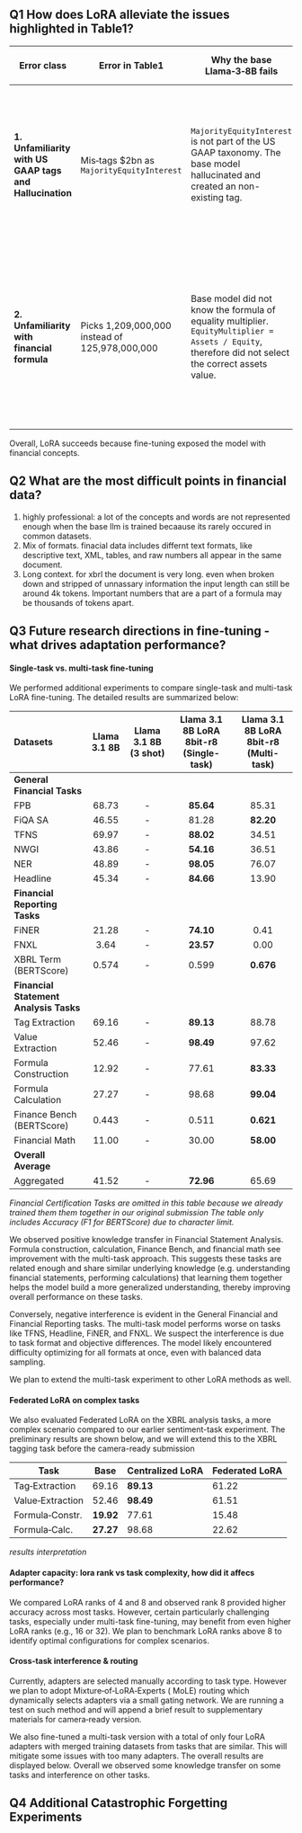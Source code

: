 ## Q1 How does LoRA alleviate the issues highlighted in Table1?

| Error class                                              | Error in Table1                                | Why the base Llama‑3‑8B fails                                                                                                                        | How LoRA fixes it                                                                                                  |
|----------------------------------------------------------|-------------------------------------------------|------------------------------------------------------------------------------------------------------------------------------------------------------|--------------------------------------------------------------------------------------------------------------------|
| **1. Unfamiliarity with US GAAP tags and Hallucination** | Mis‑tags \$2bn as `MajorityEquityInterest`     | `MajorityEquityInterest` is not part of the US GAAP taxonomy. The base model hallucinated and created an non-existing tag.                           | After seeing the US GAAP tags during the fine-tuning process, the model know the valid tag name.                   |
| **2. Unfamiliarity with financial formula**              | Picks 1,209,000,000 instead of 125,978,000,000 | Base model did not know the formula of equality multiplier. `EquityMultiplier = Assets / Equity`, therefore did not select the correct assets value. | Fine-tuning exposed the LLM with relevant financial concepts and formula, allowing it to select the correct value. |

Overall, LoRA succeeds because fine-tuning exposed the model with financial concepts.

## Q2 What are the most difficult points in financial data?

1. highly professional: a lot of the concepts and words are not represented enough when the base llm is trained becaause
   its rarely occured in common datasets.
2. Mix of formats. finacial data includes differnt text formats, like descriptive text, XML, tables, and raw numbers all
   appear in the same document.
3. Long context. for xbrl the document is very long. even when broken down and stripped of unnassary information the
   input length can still be around 4k tokens. Important numbers that are a part of a formula may be thousands of tokens
   apart.

## Q3 Future research directions in fine‑tuning - what drives adaptation performance?

#### Single-task vs. multi-task fine-tuning

We performed additional experiments to compare single-task and multi-task LoRA fine-tuning. The detailed results are
summarized below:

| **Datasets**                           | **Llama 3.1 8B** | **Llama 3.1 8B (3 shot)** | **Llama 3.1 8B LoRA 8bit-r8** (Single-task) | **Llama 3.1 8B LoRA 8bit-r8 (Multi-task)** |
|:---------------------------------------|:----------------:|:-------------------------:|:-------------------------------------------:|:------------------------------------------:|
| **General Financial Tasks**            |                  |                           |                                             |                                            |
| FPB                                    |      68.73       |             -             |                  **85.64**                  |                   85.31                    |
| FiQA SA                                |      46.55       |             -             |                    81.28                    |                 **82.20**                  |
| TFNS                                   |      69.97       |             -             |                  **88.02**                  |                   34.51                    |
| NWGI                                   |      43.86       |             -             |                  **54.16**                  |                   36.51                    |
| NER                                    |      48.89       |             -             |                  **98.05**                  |                   76.07                    |
| Headline                               |      45.34       |             -             |                  **84.66**                  |                   13.90                    |
| **Financial Reporting Tasks**          |                  |                           |                                             |                                            |
| FiNER                                  |      21.28       |             -             |                  **74.10**                  |                    0.41                    |
| FNXL                                   |       3.64       |             -             |                  **23.57**                  |                    0.00                    |
| XBRL Term (BERTScore)                  |      0.574       |             -             |                    0.599                    |                 **0.676**                  |
| **Financial Statement Analysis Tasks** |                  |                           |                                             |                                            |
| Tag Extraction                         |      69.16       |             -             |                  **89.13**                  |                   88.78                    |
| Value Extraction                       |      52.46       |             -             |                  **98.49**                  |                   97.62                    |
| Formula Construction                   |      12.92       |             -             |                    77.61                    |                 **83.33**                  |
| Formula Calculation                    |      27.27       |             -             |                    98.68                    |                 **99.04**                  |
| Finance Bench (BERTScore)              |      0.443       |             -             |                    0.511                    |                 **0.621**                  |
| Financial Math                         |      11.00       |             -             |                    30.00                    |                 **58.00**                  |
| **Overall Average**                    |                  |                           |                                             |                                            |
| Aggregated                             |      41.52       |             -             |                  **72.96**                  |                   65.69                    |

_Financial Certification Tasks are omitted in this table because we already trained them them together in our original
submission_
*The table only includes Accuracy (F1 for BERTScore) due to character limit.*

We observed positive knowledge transfer in Financial Statement Analysis. Formula construction, calculation, Finance
Bench, and financial math see improvement with the multi-task approach. This suggests these tasks are related enough and
share similar underlying knowledge (e.g. understanding financial statements, performing calculations) that learning them
together helps the model build a more generalized understanding, thereby improving overall performance on these tasks.

Conversely, negative interference is evident in the General Financial and Financial Reporting tasks. The multi-task
model performs worse on tasks like TFNS, Headline, FiNER, and FNXL. We suspect the interference is due to task format
and objective differences. The model likely encountered difficulty optimizing for all formats at once, even with
balanced data sampling.

We plan to extend the multi-task experiment to other LoRA methods as well.

#### Federated LoRA on complex tasks

We also evaluated Federated LoRA on the XBRL analysis tasks, a more complex scenario compared to our earlier
sentiment-task experiment. The preliminary results are shown below, and we will extend this to the XBRL tagging task
before the camera-ready submission

| Task             | Base      | Centralized LoRA | Federated LoRA |
|------------------|-----------|------------------|----------------|
| Tag‑Extraction   | 69.16     | **89.13**        | 61.22          |
| Value‑Extraction | 52.46     | **98.49**        | 61.51          |
| Formula‑Constr.  | **19.92** | 77.61            | 15.48          |
| Formula‑Calc.    | **27.27** | 98.68            | 22.62          |

*results interpretation*

#### Adapter capacity: lora rank vs task complexity, how did it affecs performance?

We compared LoRA ranks of 4 and 8 and observed rank 8 provided higher accuracy across most tasks. However, certain
particularly challenging tasks, especially under multi-task fine-tuning, may benefit from even higher LoRA ranks (e.g.,
16 or 32). We plan to benchmark LoRA ranks above 8 to identify optimal configurations for complex scenarios.

#### Cross‑task interference & routing

Currently, adapters are selected manually according to task type. However we plan to adopt Mixture‑of‑LoRA‑Experts (
MoLE) routing which dynamically selects adapters via a small gating network. We are running a test on such method and
will append a brief result to supplementary materials for camera‑ready version.

We also fine-tuned a multi-task version with a total of only four LoRA adapters with merged training datasets from tasks
that are similar. This will mitigate some issues with too many adapters. The overall results are displayed below.
Overall we observed some knowledge transfer on some tasks and interference on other tasks.

## Q4 Additional Catastrophic Forgetting Experiments

